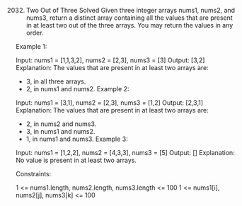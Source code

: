 2032. Two Out of Three
Solved
Given three integer arrays nums1, nums2, and nums3, return a distinct array containing all the values that are present in at least two out of the three arrays. You may return the values in any order.
 

Example 1:

Input: nums1 = [1,1,3,2], nums2 = [2,3], nums3 = [3]
Output: [3,2]
Explanation: The values that are present in at least two arrays are:
- 3, in all three arrays.
- 2, in nums1 and nums2.
Example 2:

Input: nums1 = [3,1], nums2 = [2,3], nums3 = [1,2]
Output: [2,3,1]
Explanation: The values that are present in at least two arrays are:
- 2, in nums2 and nums3.
- 3, in nums1 and nums2.
- 1, in nums1 and nums3.
Example 3:

Input: nums1 = [1,2,2], nums2 = [4,3,3], nums3 = [5]
Output: []
Explanation: No value is present in at least two arrays.
 

Constraints:

1 <= nums1.length, nums2.length, nums3.length <= 100
1 <= nums1[i], nums2[j], nums3[k] <= 100

